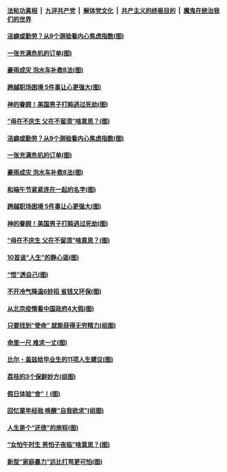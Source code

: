 

####  [法轮功真相](../../../../basic/blob/master/README.md?t=06250002) &nbsp;|&nbsp; [九评共产党](../../../../9ping.md/blob/master/README.md?t=06250002) &nbsp;|&nbsp; [解体党文化](../../../../jtdwh.md/blob/master/README.md?t=06250002)  &nbsp;|&nbsp; [共产主义的终极目的](../../../../gczydzjmd.md/blob/master/README.md?t=06250002) &nbsp;|&nbsp; [魔鬼在统治我们的世界](../../../../mgztzwmdsj.md/blob/master/README.md?t=06250002) 

#### [洁癖或勤劳？从9个测验看内心焦虑指数(图)](../pages/p8/937558.md?t=06250002) 

#### [一张充满危机的订单(图)](../pages/p8/936981.md?t=06250002) 

#### [豪雨成灾 泡水车补救8法(图)](../pages/p8/937526.md?t=06250002) 

#### [跨越职场困境 5件事让心更强大(图)](../pages/p8/937375.md?t=06250002) 

#### [神的眷顾！美国男子打盹逃过死劫(图)](../pages/p8/936985.md?t=06250002) 

#### [“母在不庆生 父在不留须”啥意思？(图)](../pages/p8/937234.md?t=06250002) 

#### [洁癖或勤劳？从9个测验看内心焦虑指数(图)](../pages/p8/937558.md?t=06250002) 

#### [一张充满危机的订单(图)](../pages/p8/936981.md?t=06250002) 

#### [豪雨成灾 泡水车补救8法(图)](../pages/p8/937526.md?t=06250002) 

#### [和端午节紧紧连在一起的名字(图)](../pages/p8/937448.md?t=06250002) 

#### [跨越职场困境 5件事让心更强大(图)](../pages/p8/937375.md?t=06250002) 

#### [神的眷顾！美国男子打盹逃过死劫(图)](../pages/p8/936985.md?t=06250002) 

#### [“母在不庆生 父在不留须”啥意思？(图)](../pages/p8/937234.md?t=06250002) 

#### [10首谈“人生”的静心谣(图)](../pages/p8/936965.md?t=06250002) 

#### [“悟”透自己(图)](../pages/p8/936972.md?t=06250002) 

#### [不开冷气降温6妙招 省钱又环保(图)](../pages/p8/937329.md?t=06250002) 

#### [从北京疫情看中国政府4大假(图)](../pages/p8/937196.md?t=06250002) 

#### [只要找到“使命” 就能获得无穷精力(组图)](../pages/p8/937159.md?t=06250002) 

#### [命里一尺 难求一丈(图)](../pages/p8/936782.md?t=06250002) 

#### [比尔・盖兹给毕业生的11项人生建议(图)](../pages/p8/936231.md?t=06250002) 

#### [荔枝的3个保鲜妙方(组图)](../pages/p8/936950.md?t=06250002) 

#### [假日体验“舍”！(图)](../pages/p8/937183.md?t=06250002) 

#### [回忆童年经验 唤醒“自我欲求”(组图)](../pages/p8/937082.md?t=06250002) 

#### [人生是个“还债”的旅程(图)](../pages/p8/936768.md?t=06250002) 

#### [“女怕午时生 男怕子夜临”啥意思？(图)](../pages/p8/937081.md?t=06250002) 

#### [新型“家庭暴力”远比打骂更可怕(图)](../pages/p8/936230.md?t=06250002) 

